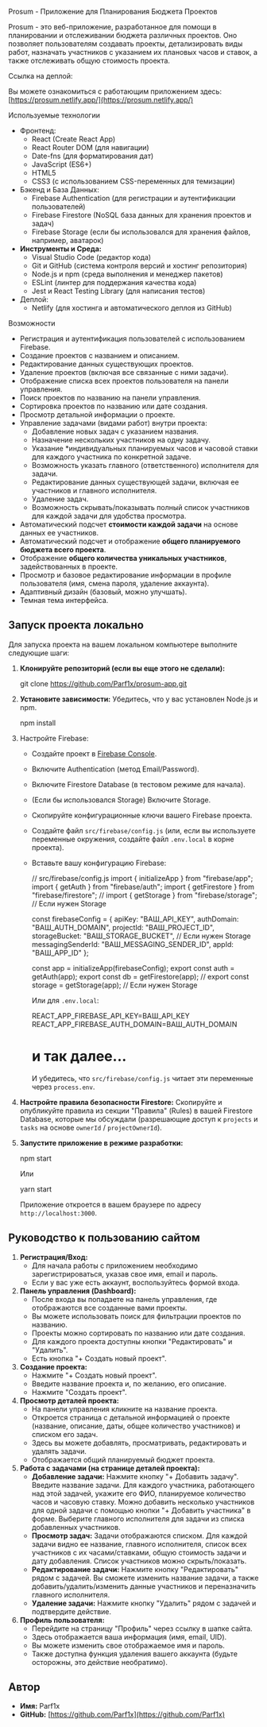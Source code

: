 Prosum - Приложение для Планирования Бюджета Проектов

Prosum - это веб-приложение, разработанное для помощи в планировании и отслеживании бюджета различных проектов. Оно позволяет пользователям создавать проекты, детализировать виды работ, назначать участников с указанием их плановых часов и ставок, а также отслеживать общую стоимость проекта.

 Ссылка на деплой:

Вы можете ознакомиться с работающим приложением здесь: [https://prosum.netlify.app/](https://prosum.netlify.app/)

 Используемые технологии

*   Фронтенд:
    *   React (Create React App)
    *   React Router DOM (для навигации)
    *   Date-fns (для форматирования дат)
    *   JavaScript (ES6+)
    *   HTML5
    *   CSS3 (с использованием CSS-переменных для темизации)
*   Бэкенд и База Данных:
    *   Firebase Authentication (для регистрации и аутентификации пользователей)
    *   Firebase Firestore (NoSQL база данных для хранения проектов и задач)
    *   Firebase Storage (если бы использовался для хранения файлов, например, аватарок)
*   **Инструменты и Среда:**
    *   Visual Studio Code (редактор кода)
    *   Git и GitHub (система контроля версий и хостинг репозитория)
    *   Node.js и npm (среда выполнения и менеджер пакетов)
    *   ESLint (линтер для поддержания качества кода)
    *   Jest и React Testing Library (для написания тестов)
*   Деплой:
    *   Netlify (для хостинга и автоматического деплоя из GitHub)

Возможности

*   Регистрация и аутентификация пользователей с использованием Firebase.
*   Создание проектов с названием и описанием.
*   Редактирование данных существующих проектов.
*   Удаление проектов (включая все связанные с ними задачи).
*   Отображение списка всех проектов пользователя на панели управления.
*   Поиск проектов по названию на панели управления.
*   Сортировка проектов по названию или дате создания.
*   Просмотр детальной информации о проекте.
*   Управление задачами (видами работ) внутри проекта:
    *   Добавление новых задач с указанием названия.
    *   Назначение нескольких участников на одну задачу.
    *   Указание *индивидуальных планируемых часов и часовой ставки для каждого участника по конкретной задаче.
    *   Возможность указать главного (ответственного) исполнителя для задачи.
    *   Редактирование данных существующей задачи, включая ее участников и главного исполнителя.
    *   Удаление задач.
    *   Возможность скрывать/показывать полный список участников для каждой задачи для удобства просмотра.
*   Автоматический подсчет **стоимости каждой задачи** на основе данных ее участников.
*   Автоматический подсчет и отображение **общего планируемого бюджета всего проекта**.
*   Отображение **общего количества уникальных участников**, задействованных в проекте.
*   Просмотр и базовое редактирование информации в профиле пользователя (имя, смена пароля, удаление аккаунта).
*   Адаптивный дизайн (базовый, можно улучшать).
*   Темная тема интерфейса.

## Запуск проекта локально

Для запуска проекта на вашем локальном компьютере выполните следующие шаги:

1.  **Клонируйте репозиторий (если вы еще этого не сделали):**

    git clone https://github.com/Parf1x/prosum-app.git 
  

3.  **Установите зависимости:**
    Убедитесь, что у вас установлен Node.js и npm.
    
    npm install

4.  Настройте Firebase:
    *   Создайте проект в [Firebase Console](https://firebase.google.com/).
    *   Включите Authentication (метод Email/Password).
    *   Включите Firestore Database (в тестовом режиме для начала).
    *   (Если бы использовался Storage) Включите Storage.
    *   Скопируйте конфигурационные ключи вашего Firebase проекта.
    *   Создайте файл `src/firebase/config.js` (или, если вы используете переменные окружения, создайте файл `.env.local` в корне проекта).
    *   Вставьте вашу конфигурацию Firebase:
        
        // src/firebase/config.js
        import { initializeApp } from "firebase/app";
        import { getAuth } from "firebase/auth";
        import { getFirestore } from "firebase/firestore";
        // import { getStorage } from "firebase/storage"; // Если нужен Storage

        const firebaseConfig = {
          apiKey: "ВАШ_API_KEY",
          authDomain: "ВАШ_AUTH_DOMAIN",
          projectId: "ВАШ_PROJECT_ID",
          storageBucket: "ВАШ_STORAGE_BUCKET", // Если нужен Storage
          messagingSenderId: "ВАШ_MESSAGING_SENDER_ID",
          appId: "ВАШ_APP_ID"
        };

        const app = initializeApp(firebaseConfig);
        export const auth = getAuth(app);
        export const db = getFirestore(app);
        // export const storage = getStorage(app); // Если нужен Storage
     
        Или для `.env.local`:
       
        REACT_APP_FIREBASE_API_KEY=ВАШ_API_KEY
        REACT_APP_FIREBASE_AUTH_DOMAIN=ВАШ_AUTH_DOMAIN
        # и так далее...
        
        И убедитесь, что `src/firebase/config.js` читает эти переменные через `process.env`.

5.  **Настройте правила безопасности Firestore:**
    Скопируйте и опубликуйте правила из секции "Правила" (Rules) в вашей Firestore Database, которые мы обсуждали (разрешающие доступ к `projects` и `tasks` на основе `ownerId` / `projectOwnerId`).

6.  **Запустите приложение в режиме разработки:**
    
    npm start
   
    Или
    
    yarn start
    
    Приложение откроется в вашем браузере по адресу `http://localhost:3000`.

## Руководство к пользованию сайтом

1.  **Регистрация/Вход:**
    *   Для начала работы с приложением необходимо зарегистрироваться, указав свое имя, email и пароль.
    *   Если у вас уже есть аккаунт, воспользуйтесь формой входа.
2.  **Панель управления (Dashboard):**
    *   После входа вы попадаете на панель управления, где отображаются все созданные вами проекты.
    *   Вы можете использовать поиск для фильтрации проектов по названию.
    *   Проекты можно сортировать по названию или дате создания.
    *   Для каждого проекта доступны кнопки "Редактировать" и "Удалить".
    *   Есть кнопка "+ Создать новый проект".
3.  **Создание проекта:**
    *   Нажмите "+ Создать новый проект".
    *   Введите название проекта и, по желанию, его описание.
    *   Нажмите "Создать проект".
4.  **Просмотр деталей проекта:**
    *   На панели управления кликните на название проекта.
    *   Откроется страница с детальной информацией о проекте (название, описание, даты, общее количество участников) и списком его задач.
    *   Здесь вы можете добавлять, просматривать, редактировать и удалять задачи.
    *   Отображается общий планируемый бюджет проекта.
5.  **Работа с задачами (на странице деталей проекта):**
    *   **Добавление задачи:** Нажмите кнопку "+ Добавить задачу". Введите название задачи. Для каждого участника, работающего над этой задачей, укажите его ФИО, планируемое количество часов и часовую ставку. Можно добавить несколько участников для одной задачи с помощью кнопки "+ Добавить участника" в форме. Выберите главного исполнителя для задачи из списка добавленных участников.
    *   **Просмотр задач:** Задачи отображаются списком. Для каждой задачи видно ее название, главного исполнителя, список всех участников с их часами/ставками, общую стоимость задачи и дату добавления. Список участников можно скрыть/показать.
    *   **Редактирование задачи:** Нажмите кнопку "Редактировать" рядом с задачей. Вы сможете изменить название задачи, а также добавить/удалить/изменить данные участников и переназначить главного исполнителя.
    *   **Удаление задачи:** Нажмите кнопку "Удалить" рядом с задачей и подтвердите действие.
6.  **Профиль пользователя:**
    *   Перейдите на страницу "Профиль" через ссылку в шапке сайта.
    *   Здесь отображается ваша информация (имя, email, UID).
    *   Вы можете изменить свое отображаемое имя и пароль.
    *   Также доступна функция удаления вашего аккаунта (будьте осторожны, это действие необратимо).

## Автор

*   **Имя:** Parf1x
*   **GitHub:** [https://github.com/Parf1x](https://github.com/Parf1x) 

